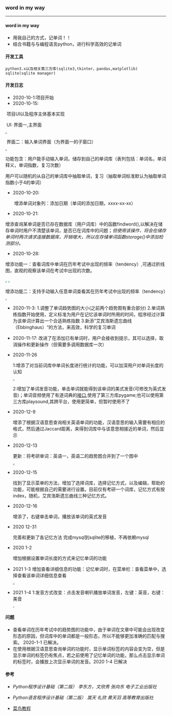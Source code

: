 ### word in my way

---

#### word in my way
* 用我自己的方式，记单词！！
* 结合书籍与与编程语言python，进行科学高效的记单词



#### 开发工具

	python3.x以及相关第三方库(sqlite3,tkinter，pandas,matplotlib)
	sqlite(sqlite manager)



#### 开发日志

* 2020-10-1:项目开始
* 2020-10-15:

​		项目UI以及程序主体基本实现

​																				UI: 界面一,主界面

<img src="https://tva1.sinaimg.cn/large/007S8ZIlly1gjw2upd6tkj309u0k5t9m.jpg" style="zoom:30%;" />

​															界面二：输入单词界面（为界面一的子窗口）

<img src="https://tva1.sinaimg.cn/large/007S8ZIlly1gjw2v0f3o9j309v06gaag.jpg" style="zoom:30%;" />

​		功能包含：用户能手动输入单词，储存到自己的单词库（表列包括：单词名，单词释义，单词指数，复习次数）

​							用户可以随机的从自己的单词库中抽取单词，复习（抽取单词标准默认为抽取单词指数小于4的单词）

* 2020-10-20:

  ​		增添单词对象列：添加日期（单词的添加日期，xxxx-xx-xx）
  
* 2020-10-21:

​		增添查询某单词是否已存在数据库（用户词库）中的函数findword(),以解决在储存单词时用户不清楚该单词，是否已在词库中的问题；*但使用该操作，将会在储存单词时两次请求连接数据库，开销增大，所以在存储单词函数storage()中添加检测部分。*

* 2020-10-28:

​		增添功能一：查看词库中单词在历年考试中出现的频率（tendency）,可通过折线图，直观的观察该单词在考试中出现的次数。

<img src="https://tva1.sinaimg.cn/large/0081Kckwly1gk59yn2251j309w0k3jsp.jpg" style="zoom:30%;" />

<img src="https://tva1.sinaimg.cn/large/0081Kckwly1gk59zpsrngj30gs0czq3h.jpg" style="zoom:30%;" />

​		增添功能二：支持手动输入任意单词查看其在历年考试中出现的频率（tendency）



<img src="https://tva1.sinaimg.cn/large/0081Kckwly1gk5a16lg72j30ce0k3gnp.jpg" style="zoom:30%;" />

* 2020-11-3:
  1.调整了单词趋势图的大小(之前两个趋势图有重合部分)
  2.单词熟练指数开始使用，定义标准为用户在记忆该单词时所用的时间，程序经过计算为该单词计算出一个合适熟练指数
  3.新添”艾宾浩斯遗忘曲线（Ebbinghaus）“的方法，来高效，科学的复习单词
  
* 2020-11-17:
	改进了在添加已有单词时，用户会接收到提示，其可以选择，取消操作和更新操作（但需要多调用数据库一次）
	
* 2020-11-26

  1:增添了对当前词库中单词长度进行统计的功能，可以加深用户对单词长度的认知

  <img src="https://tva1.sinaimg.cn/large/0081Kckwly1gl2mhz8c3uj30lc0k47g0.jpg" style="zoom:30%;" />

  2:增加了单词发音功能，单击单词就能得到该单词的美式发音(可修改为英式发音)；单词音频使用了有道词典的[接口](http://dict.youdao.com/dictvoice?type=0&audio=）,python媒体库（播放音频),使用了第三方库pygame;也可以使用第三方库playsound,其跨平台，使用更简单，但暂时使用不了
  
* 2020-12-9

  增添了根据汉语意思查询相关英语单词的功能，汉语意思的输入需要有相应的格式，然后通过Jaccard距离，来得到词库中与该意思相接近的单词，然后显示
  
* 2020-12-13
  
  更新：将考研单词：英语一，英语二的趋势图合并到了一个图中
  
  <img src="https://tva1.sinaimg.cn/large/0081Kckwly1gmcsn8ygy4j30go0bv3z7.jpg" style="zoom:30%;" />
  
* 2020-12-15

  找到了显示菜单的方法，增加了选择词库，选择记忆方式，以及编辑，帮助的功能，可能根据自己的需要进行设置。目前仅有考研一个词库，记忆方式有按index，随机，艾宾浩斯遗忘曲线三种记忆方式。

* 2020-12-16

  增添了，右键单击单词，播放该单词的英式发音
  
* 2020 12-31 

  完善和更新了各记忆方法
  完成mysql到sqlite的移植，不再依赖mysql
  
* 2020 1-2
  
  增加根据设置单词长度的方式来记忆单词的功能
  
  
  
* 2021 1-3
  增加查看详细信息的功能：记忆单词时，在菜单栏：查看菜单中，选择查看该单词详细信息查看
  
  <img src="https://tva1.sinaimg.cn/large/0081Kckwly1gmcsf2a9jrj30cj0d6t9p.jpg" style="zoom:30%;" />
  
* 2021 1-4
  1:发音方式改变：点击发音喇叭播放单词发音，左键：英音，右键：美音

  <img src="https://tva1.sinaimg.cn/large/0081Kckwly1gmcsiggrxaj309p0k2gmt.jpg" style="zoom:25%;" />
  
  
#### 问题
* 查看单词在历年考试中的趋势图的功能中，由于单词在文章中可能会出现改变形态的原因，但词库中的单词都是一般形态，所以不能够更加准确的匹配与搜索。 2020-1-1 已解决。
* 在使用根据汉语意思查询单词的功能时，显示单词标签的内容会变为空，但是显示单词的标签仍有焦点，若之前使用了记忆单词的功能，那么点击显示单词的标签时，会播放上次显示单词的发音。2020 1-4 已解决



#### 参考
* *Python程序设计基础（第二版） 李东方，文欣秀 张向东 电子工业出版社*
* *Python语言程序设计基础（第二版） 嵩天 礼欣 黄天羽 高等教育出版社*

* [菜鸟教程](https://www.runoob.com)

